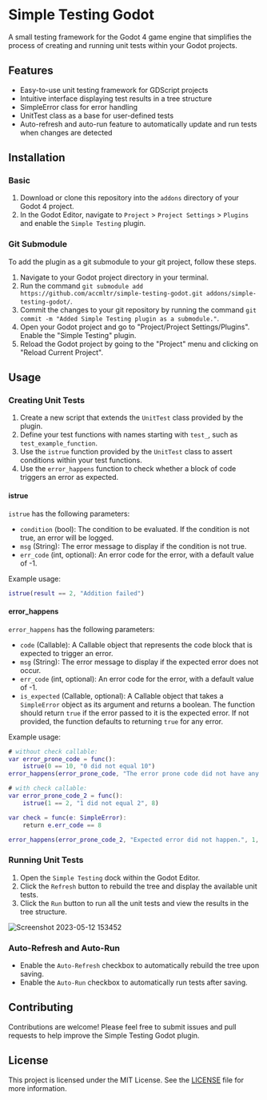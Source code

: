 # Simple Testing Godot

A small testing framework for the Godot 4 game engine that simplifies the process of creating and running unit tests within your Godot projects.

## Features

- Easy-to-use unit testing framework for GDScript projects
- Intuitive interface displaying test results in a tree structure
- SimpleError class for error handling
- UnitTest class as a base for user-defined tests
- Auto-refresh and auto-run feature to automatically update and run tests when changes are detected

## Installation

### Basic

1. Download or clone this repository into the `addons` directory of your Godot 4 project.
2. In the Godot Editor, navigate to `Project` > `Project Settings` > `Plugins` and enable the `Simple Testing` plugin.

### Git Submodule

To add the plugin as a git submodule to your git project, follow these steps.
1. Navigate to your Godot project directory in your terminal.
2. Run the command `git submodule add https://github.com/accmltr/simple-testing-godot.git addons/simple-testing-godot/`.
3. Commit the changes to your git repository by running the command `git commit -m "Added Simple Testing plugin as a submodule."`.
4. Open your Godot project and go to "Project/Project Settings/Plugins". Enable the "Simple Testing" plugin.
5. Reload the Godot project by going to the "Project" menu and clicking on "Reload Current Project".

## Usage

### Creating Unit Tests

1. Create a new script that extends the `UnitTest` class provided by the plugin.
2. Define your test functions with names starting with `test_`, such as `test_example_function`.
3. Use the `istrue` function provided by the `UnitTest` class to assert conditions within your test functions.
4. Use the `error_happens` function to check whether a block of code triggers an error as expected.

#### istrue

`istrue` has the following parameters:

- `condition` (bool): The condition to be evaluated. If the condition is not true, an error will be logged.
- `msg` (String): The error message to display if the condition is not true.
- `err_code` (int, optional): An error code for the error, with a default value of -1.

Example usage:

```gd
istrue(result == 2, "Addition failed")
```

#### error_happens

`error_happens` has the following parameters:

- `code` (Callable): A Callable object that represents the code block that is expected to trigger an error.
- `msg` (String): The error message to display if the expected error does not occur.
- `err_code` (int, optional): An error code for the error, with a default value of -1.
- `is_expected` (Callable, optional): A Callable object that takes a `SimpleError` object as its argument and returns a boolean. The function should return `true` if the error passed to it is the expected error. If not provided, the function defaults to returning `true` for any error.

Example usage:

```gd
# without check callable:
var error_prone_code = func():
    istrue(0 == 10, "0 did not equal 10")
error_happens(error_prone_code, "The error prone code did not have any errors")

# with check callable:
var error_prone_code_2 = func():
    istrue(1 == 2, "1 did not equal 2", 8)

var check = func(e: SimpleError):
    return e.err_code == 8

error_happens(error_prone_code_2, "Expected error did not happen.", 1, check)
```


### Running Unit Tests

1. Open the `Simple Testing` dock within the Godot Editor.
2. Click the `Refresh` button to rebuild the tree and display the available unit tests.
3. Click the `Run` button to run all the unit tests and view the results in the tree structure.

![Screenshot 2023-05-12 153452](https://github.com/accmltr/simple-testing-godot/assets/19354678/ac80f5f8-443d-4535-8dc1-b41f226cac5d)

### Auto-Refresh and Auto-Run

- Enable the `Auto-Refresh` checkbox to automatically rebuild the tree upon saving.
- Enable the `Auto-Run` checkbox to automatically run tests after saving.

## Contributing

Contributions are welcome! Please feel free to submit issues and pull requests to help improve the Simple Testing Godot plugin.

## License

This project is licensed under the MIT License. See the [LICENSE](LICENSE) file for more information.
